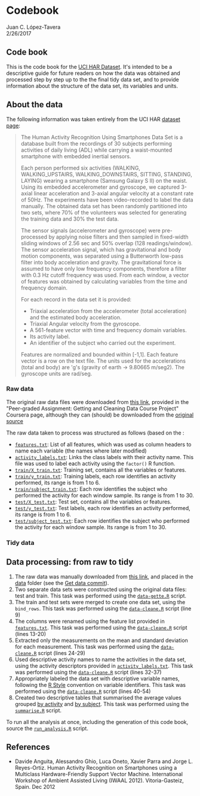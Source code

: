 # Codebook
Juan C. López-Tavera  
2/26/2017  



## Code book 

This is the code book for the [UCI HAR Dataset](http://archive.ics.uci.edu/ml/datasets/Human+Activity+Recognition+Using+Smartphones). It's intended to be a descriptive guide for future readers on how the data was obtained and processed step by step up to the the final tidy data set, and to provide information about the structure of the data set, its variables and units.

## About the data

The following information was taken entirely from the UCI HAR [dataset page](http://archive.ics.uci.edu/ml/datasets/Human+Activity+Recognition+Using+Smartphones):

>The Human Activity Recognition Using Smartphones Data Set is a database built from the recordings of 30 subjects performing activities of daily living (ADL) while carrying a waist-mounted smartphone with embedded inertial sensors. 
>
>Each person performed six activities (WALKING, WALKING_UPSTAIRS, WALKING_DOWNSTAIRS, SITTING, STANDING, LAYING) wearing a smartphone (Samsung Galaxy S II) on the waist. Using its embedded accelerometer and gyroscope, we captured 3-axial linear acceleration and 3-axial angular velocity at a constant rate of 50Hz. The experiments have been video-recorded to label the data manually. The obtained data set has been randomly partitioned into two sets, where 70% of the volunteers was selected for generating the training data and 30% the test data. 
>
>The sensor signals (accelerometer and gyroscope) were pre-processed by applying noise filters and then sampled in fixed-width sliding windows of 2.56 sec and 50% overlap (128 readings/window). The sensor acceleration signal, which has gravitational and body motion components, was separated using a Butterworth low-pass filter into body acceleration and gravity. The gravitational force is assumed to have only low frequency components, therefore a filter with 0.3 Hz cutoff frequency was used. From each window, a vector of features was obtained by calculating variables from the time and frequency domain.
>
>For each record in the data set it is provided: 
>
>* Triaxial acceleration from the accelerometer (total acceleration) and the estimated body acceleration. 
>* Triaxial Angular velocity from the gyroscope. 
>* A 561-feature vector with time and frequency domain variables. 
>* Its activity label. 
>* An identifier of the subject who carried out the experiment.
>
>Features are normalized and bounded within [-1,1]. Each feature vector is a row on the text file. The units used for the accelerations (total and body) are 'g's (gravity of earth -> 9.80665 m/seg2). The gyroscope units are rad/seg.


### Raw data

The original raw data files were downloaded from [this link](https://d396qusza40orc.cloudfront.net/getdata%2Fprojectfiles%2FUCI%20HAR%20Dataset.zip), provided in the "Peer-graded Assignment: Getting and Cleaning Data Course Project" Coursera page, although they can (should) be downloaded from the [original source](http://archive.ics.uci.edu/ml/datasets/Human+Activity+Recognition+Using+Smartphones) 

The raw data taken to process was structured as follows (based on the : 

* [`features.txt`](https://github.com/jclopeztavera/human-activity/blob/master/data/features.txt): List of all features, which was used as column headers to name each variable (the names where later modified)
* [`activity_labels.txt`](https://github.com/jclopeztavera/human-activity/blob/master/data/activity_labels.txt): Links the class labels with their activity name. This file was used to label each activity using the `factor()` R function.
* [`train/X_train.txt`](https://github.com/jclopeztavera/human-activity/blob/master/data/train/X_train.txt): Training set, contains all the variables or features.
* [`train/y_train.txt`](https://github.com/jclopeztavera/human-activity/blob/master/data/train/y_train.txt): Training labels, each row identifies an activity performed, its range is from 1 to 6. 
* [`train/subject_train.txt`](https://github.com/jclopeztavera/human-activity/blob/master/data/train/subject_train.txt): Each row identifies the subject who performed the activity for each window sample. Its range is from 1 to 30. 
* [`test/X_test.txt`](https://github.com/jclopeztavera/human-activity/blob/master/data/test/X_test.txt): Test set, contains all the variables or features. 
* [`test/y_test.txt`](https://github.com/jclopeztavera/human-activity/blob/master/data/test/y_test.txt): Test labels, each row identifies an activity performed, its range is from 1 to 6. 
* [`test/subject_test.txt`](https://github.com/jclopeztavera/human-activity/blob/master/data/test/subject_test.txt): Each row identifies the subject who performed the activity for each window sample. Its range is from 1 to 30.

### Tidy data 


## Data processing: from raw to tidy

1. The raw data was manually downloaded from [this link](https://d396qusza40orc.cloudfront.net/getdata%2Fprojectfiles%2FUCI%20HAR%20Dataset.zip), and placed in the [data](https://github.com/jclopeztavera/human-activity/tree/master/data) folder (see the [Get data commit](https://github.com/jclopeztavera/human-activity/commit/15926197a500a618acc42a75872232131e6f09db?diff=unified)). 
2. Two separate data sets were constructed using the original data files: test and train. This task was performed using the [`data-gette.R`](https://github.com/jclopeztavera/human-activity/blob/master/R/data-gette.R) script. 
3. The train and test sets were merged to create one data set, using the `bind_rows`. This task was performed using the [`data-cleane.R`](https://github.com/jclopeztavera/human-activity/blob/master/R/data-cleane.R) script (line 9)
4. The columns were renamed using the feature list provided in [`features.txt`](https://github.com/jclopeztavera/human-activity/blob/master/data/features.txt). This task was performed using the [`data-cleane.R`](https://github.com/jclopeztavera/human-activity/blob/master/R/data-cleane.R) script (lines 13-20)
5. Extracted only the measurements on the mean and standard deviation for each measurement. This task was performed using the [`data-cleane.R`](https://github.com/jclopeztavera/human-activity/blob/master/R/data-cleane.R) script (lines 24-29)
6. Used descriptive activity names to name the activities in the data set, using the activity descriptors provided in [`activity_labels.txt`](https://github.com/jclopeztavera/human-activity/blob/master/data/activity_labels.txt). This task was performed using the [`data-cleane.R`](https://github.com/jclopeztavera/human-activity/blob/master/R/data-cleane.R) script (lines 32-37)
7. Appropriately labeled the data set with descriptive variable names, following the [R Style](https://google.github.io/styleguide/Rguide.xml#identifiers) convention on variable identifiers. This task was performed using the [`data-cleane.R`](https://github.com/jclopeztavera/human-activity/blob/master/R/data-cleane.R) script (lines 40-54)
8. Created two descriptive tables that summarised the average values grouped [by activity](https://github.com/jclopeztavera/human-activity/blob/master/data/tidy/by_activity.csv) and [by subject](https://github.com/jclopeztavera/human-activity/blob/master/data/tidy/by_subject.csv). This task was performed using the [`summarise.R`](https://github.com/jclopeztavera/human-activity/blob/master/R/summarise.R) script. 

To run all the analysis at once, including the generation of this code book, source the [`run_analysis.R`](https://github.com/jclopeztavera/human-activity/blob/master/R/run_analysis.R) script.

## References 
* Davide Anguita, Alessandro Ghio, Luca Oneto, Xavier Parra and Jorge L. Reyes-Ortiz. Human Activity Recognition on Smartphones using a Multiclass Hardware-Friendly Support Vector Machine. International Workshop of Ambient Assisted Living (IWAAL 2012). Vitoria-Gasteiz, Spain. Dec 2012
